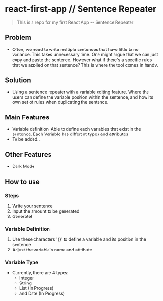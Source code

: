 # react-first-app // Sentence Repeater
> This is a repo for my first React App -- Sentence Repeater

## Problem
- Often, we need to write multiple sentences that have little to no variance. This takes unnecessary time. One might argue that we can just copy and paste the sentence. However what if there's a specific rules that we applied on that sentence? This is where the tool comes in handy.

## Solution
- Using a sentence repeater with a variable editing feature. Where the users can define the variable position within the sentence, and how its own set of rules when duplicating the sentence.


## Main Features
- Variable definition: Able to define each variables that exist in the sentence. Each Variable has different types and attributes
- To be added..

## Other Features
- Dark Mode

## How to use

### Steps
1. Write your sentence
2. Input the amount to be generated
3. Generate!

### Variable Definition
1. Use these characters '{}' to define a variable and its position in the sentence
2. Adjust the variable's name and attribute

### Variable Type
- Currently, there are 4 types:
  - Integer
  - String
  - List (In Progress)
  - and Date (In Progress)
